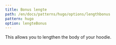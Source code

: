 ```yaml
---
title: Bonus lengte
path: /en/docs/patterns/hugo/options/lengthbonus
pattern: hugo
option: lengteBonus
---
```


This allows you to lengthen the body of your hoodie.